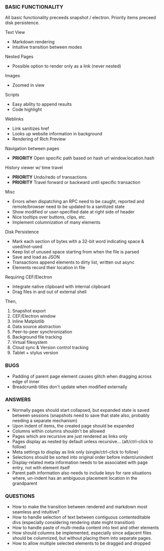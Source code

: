 ### BASIC FUNCTIONALITY

All basic functionality preceeds snapshot / electron.
Priority items preceed disk persistence.

Text View

- Markdown rendering
- Intuitive transition between modes

Nested Pages

- Possible option to render only as a link (never nested)

Images

- Zoomed in view

Scripts

- Easy ability to append results
- Code highlight

Weblinks

- Link sanitizes href
- Looks up website information in background
- Rendering of Rich Preview

Navigation between pages

- **PRIORITY** Open specific path based on hash url window.location.hash

History viewer w/ time travel

- **PRIORITY** Undo/redo of transactions
- **PRIORITY** Travel forward or backward until specific transaction

Misc

- Errors when dispatching an RPC need to be caught, reported
    and remote/browser need to be updated to a sanitized state
- Show modified or user-specified date at right side of header
- Nice tooltips over buttons, clips, etc.
- Implement columnization of many elements

Disk Persistence

- Mark each section of bytes with a 32-bit word indicating space & used/not-used
- Keep list of unused space starting from when the file is parsed
- Save and load as JSON
- Transactions append elements to dirty list, written out async
- Elements record their location in file

Requiring CEF/Electron

- Integrate native clipboard with internal clipboard
- Drag files in and out of external shell
    
Then,

1. Snapshot export
2. CEF/Electron window
3. Inline Matplotlib
4. Data source abstraction
5. Peer-to-peer synchronization
6. Background file tracking
7. Virtual filesystem
8. Cloud sync & Version control tracking
9. Tablet + stylus version

### BUGS

- Padding of parent page element causes glitch when dragging across edge of inner
- Breadcrumb titles don't update when modified externally

### ANSWERS

- Normally pages should start collapsed, but expanded state is saved between sessions (snapshots need to save that state also, probably needing a separate mechanism)
- Upon indent of items, the created page should be expanded
- Columns within columns shouldn't be allowed
- Pages which are recursive are just rendered as links only
- Pages display as nested by default unless recursive... (alt/ctrl-click to follow)
- Meta settings to display as link only (single/ctrl-click to follow)
- Selections should be sorted into original order before indent/unindent
- Display-related meta information needs to be associated with page entry, not with element itself
- Parent path information also needs to include keys for rare situations where, un-indent has an ambiguous placement location in the grandparent

### QUESTIONS

- How to make the transition between rendered and markdown most seamless and intuitive?
- How to handle selection of text between contiguous contenteditable divs (especially considering rendering state might transition)
- How to handle paste of multi-media content into text and other elements
- How should columns be implemented, especially since adjacent files should be columnized, but without placing them into separate pages.
- How to allow multiple selected elements to be dragged and dropped
